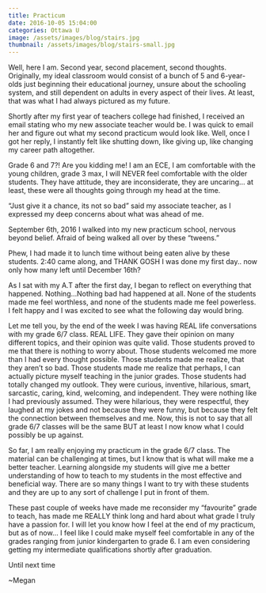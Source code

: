```yaml
---
title: Practicum
date: 2016-10-05 15:04:00
categories: Ottawa U
image: /assets/images/blog/stairs.jpg
thumbnail: /assets/images/blog/stairs-small.jpg
---
```

Well, here I am. Second year, second placement, second thoughts. Originally, my ideal classroom would consist of a bunch of 5 and 6-year-olds just beginning their educational journey, unsure about the schooling system, and still dependent on adults in every aspect of their lives. At least, that was what I had always pictured as my future.

Shortly after my first year of teachers college had finished, I received an email stating who my new associate teacher would be. I was quick to email her and figure out what my second practicum would look like. Well, once I got her reply, I instantly felt like shutting down, like giving up, like changing my career path altogether.

Grade 6 and 7?! Are you kidding me! I am an ECE, I am comfortable with the young children, grade 3 max, I will NEVER feel comfortable with the older students. They have attitude, they are inconsiderate, they are uncaring… at least, these were all thoughts going through my head at the time.

“Just give it a chance, its not so bad” said my associate teacher, as I expressed my deep concerns about what was ahead of me.

September 6th, 2016 I walked into my new practicum school, nervous beyond belief. Afraid of being walked all over by these “tweens.”

Phew, I had made it to lunch time without being eaten alive by these students. 2:40 came along, and THANK GOSH I was done my first day.. now only how many left until December 16th?

As I sat with my A.T after the first day, I began to reflect on everything that happened. Nothing…Nothing bad had happened at all. None of the students made me feel worthless, and none of the students made me feel powerless. I felt happy and I was excited to see what the following day would bring.

Let me tell you, by the end of the week I was having REAL life conversations with my grade 6/7 class. REAL LIFE. They gave their opinion on many different topics, and their opinion was quite valid. Those students proved to me that there is nothing to worry about. Those students welcomed me more than I had every thought possible. Those students made me realize, that they aren’t so bad. Those students made me realize that perhaps, I can actually picture myself teaching in the junior grades. Those students had totally changed my outlook. They were curious, inventive, hilarious, smart, sarcastic, caring, kind, welcoming, and independent. They were nothing like I had previously assumed. They were hilarious, they were respectful, they laughed at my jokes and not because they were funny, but because they felt the connection between themselves and me. Now, this is not to say that all grade 6/7 classes will be the same BUT at least I now know what I could possibly be up against.

So far, I am really enjoying my practicum in the grade 6/7 class. The material can be challenging at times, but I know that is what will make me a better teacher. Learning alongside my students will give me a better understanding of how to teach to my students in the most effective and beneficial way. There are so many things I want to try with these students and they are up to any sort of challenge I put in front of them.

These past couple of weeks have made me reconsider my “favourite” grade to teach, has made me REALLY think long and hard about what grade I truly have a passion for. I will let you know how I feel at the end of my practicum, but as of now… I feel like I could make myself feel comfortable in any of the grades ranging from junior kindergarten to grade 6. I am even considering getting my intermediate qualifications shortly after graduation.

Until next time

~Megan
